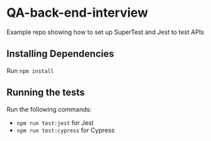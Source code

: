 # QA-back-end-interview

Example repo showing how to set up SuperTest and Jest to test APIs

## Installing Dependencies

Run `npm install`

## Running the tests

Run the following commands:
- `npm run test:jest` for Jest
- `npm run test:cypress` for Cypress
